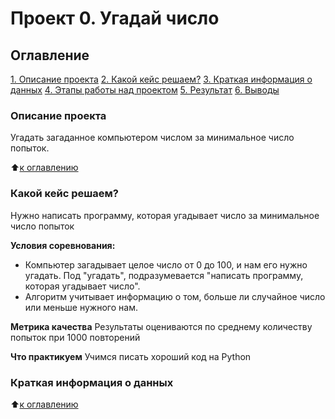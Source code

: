 # Проект 0. Угадай число

## Оглавление
[1. Описание проекта](https://github.com/KislyukAnna/sf_data_science/tree/main/project_0/README.md#Описание-проетка)
[2. Какой кейс решаем?](https://github.com/KislyukAnna/sf_data_science/tree/main/project_0/README.md#Какой-кейс-решаем)
[3. Краткая информация о данных](https://github.com/KislyukAnna/sf_data_science/tree/main/project_0/README.md#Краткая-информация-о-данных)
[4. Этапы работы над проектом](https://github.com/KislyukAnna/sf_data_science/tree/main/project_0/README.md#Этапы-работы-над-проетом)
[5. Результат](https://github.com/KislyukAnna/sf_data_science/tree/main/project_0/README.md#Результат)
[6. Выводы](https://github.com/KislyukAnna/sf_data_science/tree/main/project_0/README.md#Выводы)

### Описание проекта
Угадать загаданное компьютером числом за минимальное число попыток.

:arrow_up:[к оглавлению](https://github.com/KislyukAnna/sf_data_science/tree/main/project_0/README.md#Оглавление)


### Какой кейс решаем?
Нужно написать программу, которая угадывает число за минимальное число попыток

**Условия соревнования:**
- Компьютер загадывает целое число от 0 до 100, и нам его нужно угадать. Под "угадать", подразумевается "написать программу, которая угадывает число".
- Алгоритм учитывает информацию о том, больше ли случайное число или меньше нужного нам.

**Метрика качества**
Результаты оцениваются по среднему количеству попыток при 1000 повторений

**Что практикуем**
Учимся писать хороший код на Python

### Краткая информация о данных



:arrow_up:[к оглавлению](https://github.com/KislyukAnna/sf_data_science/tree/main/project_0/README.md#Оглавление)
